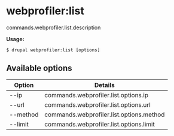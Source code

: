 # webprofiler:list
commands.webprofiler.list.description

**Usage:**
```
$ drupal webprofiler:list [options]
```

## Available options
Option | Details
-------|-------------
--ip | commands.webprofiler.list.options.ip
--url | commands.webprofiler.list.options.url
--method | commands.webprofiler.list.options.method
--limit | commands.webprofiler.list.options.limit
